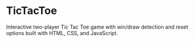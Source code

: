 # TicTacToe
Interactive two-player Tic Tac Toe game with win/draw detection and reset options built with HTML, CSS, and JavaScript.
